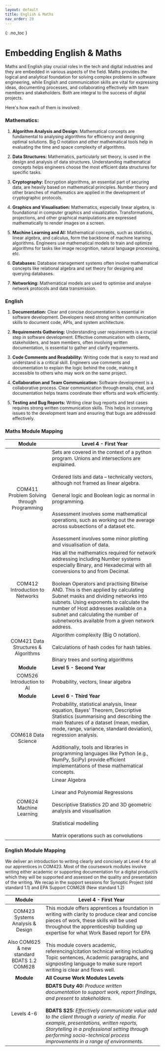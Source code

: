 ```yaml
---
layout: default
title: English & Maths
nav_order: 29
---
```


{: .no_toc }

# Embedding English & Maths
 
Maths and English play crucial roles in the tech and digital industries and they are embedded in various aspects of the field. Maths provides the logical and analytical foundation for solving complex problems in software engineering, while English and communication skills are vital for expressing ideas, documenting processes, and collaborating effectively with team members and stakeholders. Both are integral to the success of digital projects. 

Here's how each of them is involved:

### Mathematics:

1. **Algorithm Analysis and Design:** Mathematical concepts are fundamental to analysing algorithms for efficiency and designing optimal solutions. Big O notation and other mathematical tools help in evaluating the time and space complexity of algorithms.

2. **Data Structures:** Mathematics, particularly set theory, is used in the design and analysis of data structures. Understanding mathematical concepts helps engineers choose the most efficient data structures for specific tasks.

3. **Cryptography:** Encryption algorithms, an essential part of securing data, are heavily based on mathematical principles. Number theory and other branches of mathematics are applied in the development of cryptographic protocols.

4. **Graphics and Visualisation:** Mathematics, especially linear algebra, is foundational in computer graphics and visualization. Transformations, projections, and other graphical manipulations are expressed mathematically to render images on a screen.

5. **Machine Learning and AI:** Mathematical concepts, such as statistics, linear algebra, and calculus, form the backbone of machine learning algorithms. Engineers use mathematical models to train and optimize algorithms for tasks like image recognition, natural language processing, etc.

6. **Databases:** Database management systems often involve mathematical concepts like relational algebra and set theory for designing and querying databases.

7. **Networking:** Mathematical models are used to optimise and analyse network protocols and data transmission.


### English

1. **Documentation:** Clear and concise documentation is essential in software development. Developers need strong written communication skills to document code, APIs, and system architecture.

2. **Requirements Gathering:** Understanding user requirements is a crucial step in software development. Effective communication with clients, stakeholders, and team members, often involving written documentation, is essential to gather and clarify requirements.

3. **Code Comments and Readability:** Writing code that is easy to read and understand is a critical skill. Engineers use comments and documentation to explain the logic behind the code, making it accessible to others who may work on the same project.

4. **Collaboration and Team Communication:** Software development is a collaborative process. Clear communication through emails, chat, and documentation helps teams coordinate their efforts and work efficiently.

5. **Testing and Bug Reports:** Writing clear bug reports and test cases requires strong written communication skills. This helps in conveying issues to the development team and ensuring that bugs are addressed effectively.

### Maths Module Mapping

|                    Module                    | Level 4 - First Year                                         |
| :------------------------------------------: | ------------------------------------------------------------ |
| COM411   Problem Solving through Programming | Sets are  covered in the context of a python program. Unions and intersections are  explained.  <br> <br />Ordered  lists and data – technically vectors, although not framed as  linear algebra.<br /><br />General  logic and Boolean logic as normal in programming. <br /><br />Assessment  involves some mathematical operations, such as working out the average across  subsections of a dataset etc.  <br /><br />Assessment involves some  minor plotting and visualisation of data. |
|       COM412 Introduction to  Networks       | Has all  the mathematics required for network addressing including Number systems  especially Binary, and Hexadecimal with all conversions to and from Decimal. <br /><br />Boolean Operators and  practising Bitwise AND. This is then applied by calculating Subnet masks and  dividing networks into subnets. Using exponents to calculate the number of  Host addresses available on a subnet and calculating the number of  subnetworks available from a given network address. |
|     COM421 Data Structures & Algorithms      | Algorithm  complexity (Big O notation). <br /><br /> Calculations  of hash codes for hash tables. <br /><br />Binary trees and sorting  algorithms |
|                  **Module**                  | **Level 5 - Second Year**                                    |
|          COM526  Introduction to AI          | Probability, vectors,  linear algebra                        |
|                  **Module**                  | **Level 6 - Third Year**                                     |
|             COM618 Data Science              | Probability,  statistical analysis, linear equation, Bayes' Theorem, Descriptive Statistics  (summarising and describing the main features of a dataset (mean, median,  mode, range, variance, standard deviation), regression analysis.<br /><br />Additionally, tools and libraries in programming languages like Python (e.g.,  NumPy, SciPy) provide efficient implementations of these mathematical  concepts. |
|          COM624   Machine Learning           | Linear  Algebra<br /><br />Linear  and Polynomial Regressions<br /><br />Descriptive  Statistics  2D and 3D  geometric analysis and visualisation<br /><br />Statistical  modelling<br /><br />Matrix  operations such as convolutions |

### English Module Mapping

We deliver an introduction to writing clearly and concisely at Level 4 for all our apprentices in COM423. Most of the coursework modules involve writing either academic or supporting documentation for a digital product/s which they will be supported and assessed on the quality and presentation of the writing. We recap in the support sessions for Synoptic Project (old standard 1.1) and EPA Support COM628 (New standard 1.2)

 

|                            Module                            | Level 4 - First Year                                         |
| :----------------------------------------------------------: | ------------------------------------------------------------ |
| COM423   Systems Analysis & Design<br /><br />Also COM625 & new standard BDATS 1.2 COM628 | This module offers apprentices a foundation in  writing with clarity to produce clear and concise pieces of work, these  skills will be used throughout the apprenticeship building up expertise for  what Work Based report for EPA<br /><br />This module covers academic, referencing/citation  technical writing including Topic sentences, Academic paragraphs, and  signposting language to make sure report writing is clear and flows well. |
|                          **Module**                          | **All Course Work Modules Levels**                                      |
| Levels 4-6| **BDATS Duty 40:** *Produce written  documentation to support work, report findings, and present to stakeholders.*      <br /><br />**BDATS S25:** *Effectively communicate value add to the client  through a variety of media. For example, presentations, written reports,  Storytelling in a professional setting through performing socio-technical  process improvements in a range of environments.* |

 